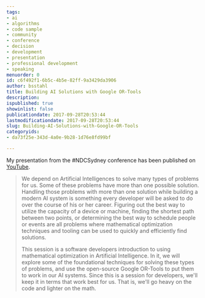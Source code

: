 ```yaml
---
tags:
- ai
- algorithms
- code sample
- community
- conference
- decision
- development
- presentation
- professional development
- speaking
menuorder: 0
id: c6f492f1-6b5c-4b5e-82ff-9a3429da3906
author: bsstahl
title: Building AI Solutions with Google OR-Tools
description: 
ispublished: true
showinlist: false
publicationdate: 2017-09-28T20:53:44
lastmodificationdate: 2017-09-28T20:53:44
slug: Building-AI-Solutions-with-Google-OR-Tools
categoryids:
- da73f25e-343d-4a0e-9b28-1d76e8fd99bf

---
```



 
My presentation from the #NDCSydney conference has been published on [YouTube](https://youtu.be/zZAobExOMB0).


> We depend on Artificial Intelligences to solve many types of problems for us. Some of these problems have more than one possible solution. Handling those problems with more than one solution while building a modern AI system is something every developer will be asked to do over the course of his or her career. Figuring out the best way to utilize the capacity of a device or machine, finding the shortest path between two points, or determining the best way to schedule people or events are all problems where mathematical optimization techniques and tooling can be used to quickly and efficiently find solutions.
> 
> This session is a software developers introduction to using mathematical optimization in Artificial Intelligence. In it, we will explore some of the foundational techniques for solving these types of problems, and use the open-source Google OR-Tools to put them to work in our AI systems. Since this is a session for developers, we'll keep it in terms that work best for us. That is, we'll go heavy on the code and lighter on the math.


